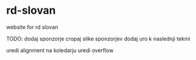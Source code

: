 # rd-slovan
website for rd slovan


TODO:
dodaj sponzorje
cropaj slike sponzorjev
dodaj uro k naslednji tekmi

uredi alignment na koledarju
uredi overflow